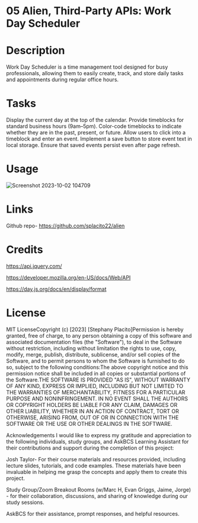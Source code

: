 # 05 Alien, Third-Party APIs: Work Day Scheduler

# Description

Work Day Scheduler is a time management tool designed for busy professionals, allowing them to easily create, track, and store daily tasks and appointments during regular office hours.

# Tasks

Display the current day at the top of the calendar.
Provide timeblocks for standard business hours (9am–5pm).
Color-code timeblocks to indicate whether they are in the past, present, or future.
Allow users to click into a timeblock and enter an event.
Implement a save button to store event text in local storage.
Ensure that saved events persist even after page refresh.

# Usage

![Screenshot 2023-10-02 104709](https://github.com/splacito22/alien/assets/136421961/628457f3-c081-4731-a445-549208afb32b)

# Links

Github repo- https://github.com/splacito22/alien

# Credits

https://api.jquery.com/

https://developer.mozilla.org/en-US/docs/Web/API

https://day.js.org/docs/en/display/format

# License

​MIT License​Copyright (c) [2023] [Stephany Placito]​Permission is hereby granted, free of charge, to any person obtaining a copy of this software and associated documentation files (the "Software"), to deal in the Software without restriction, including without limitation the rights to use, copy, modify, merge, publish, distribute, sublicense, and/or sell copies of the Software, and to permit persons to whom the Software is furnished to do so, subject to the following conditions:​The above copyright notice and this permission notice shall be included in all copies or substantial portions of the Software.​THE SOFTWARE IS PROVIDED "AS IS", WITHOUT WARRANTY OF ANY KIND, EXPRESS OR IMPLIED, INCLUDING BUT NOT LIMITED TO THE WARRANTIES OF MERCHANTABILITY, FITNESS FOR A PARTICULAR PURPOSE AND NONINFRINGEMENT. IN NO EVENT SHALL THE AUTHORS OR COPYRIGHT HOLDERS BE LIABLE FOR ANY CLAIM, DAMAGES OR OTHER LIABILITY, WHETHER IN AN ACTION OF CONTRACT, TORT OR OTHERWISE, ARISING FROM, OUT OF OR IN CONNECTION WITH THE SOFTWARE OR THE USE OR OTHER DEALINGS IN THE SOFTWARE.

Acknowledgements I would like to express my gratitude and appreciation to the following individuals, study groups, and AskBCS Learning Assistant for their contributions and support during the completion of this project:

Josh Taylor- For their course materials and resources provided, including lecture slides, tutorials, and code examples. These materials have been invaluable in helping me grasp the concepts and apply them to create this project.

Study Group/Zoom Breakout Rooms (w/Marc H, Evan Griggs, Jaime, Jorge) - for their collaboration, discussions, and sharing of knowledge during our study sessions.

AskBCS for their assistance, prompt responses, and helpful resources.
